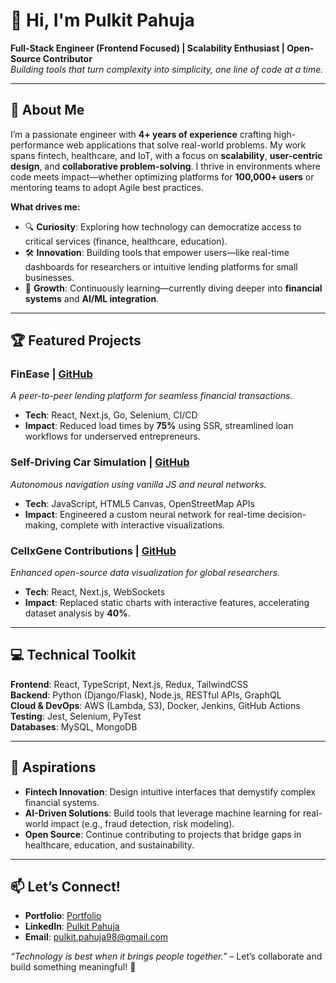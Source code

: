 # 👋 Hi, I'm Pulkit Pahuja  
**Full-Stack Engineer (Frontend Focused) | Scalability Enthusiast | Open-Source Contributor**  
*Building tools that turn complexity into simplicity, one line of code at a time.*  

---

## 🚀 **About Me**  
I’m a passionate engineer with **4+ years of experience** crafting high-performance web applications that solve real-world problems. My work spans fintech, healthcare, and IoT, with a focus on **scalability**, **user-centric design**, and **collaborative problem-solving**. I thrive in environments where code meets impact—whether optimizing platforms for **100,000+ users** or mentoring teams to adopt Agile best practices.  

**What drives me:**  
- 🔍 **Curiosity**: Exploring how technology can democratize access to critical services (finance, healthcare, education).  
- 🛠️ **Innovation**: Building tools that empower users—like real-time dashboards for researchers or intuitive lending platforms for small businesses.  
- 🌱 **Growth**: Continuously learning—currently diving deeper into **financial systems** and **AI/ML integration**.  

---

## 🏆 **Featured Projects**  

### **FinEase** | [GitHub](https://bitbucket.org/finease/frontend/src/dev/)  
*A peer-to-peer lending platform for seamless financial transactions.*  
- **Tech**: React, Next.js, Go, Selenium, CI/CD  
- **Impact**: Reduced load times by **75%** using SSR, streamlined loan workflows for underserved entrepreneurs.  

### **Self-Driving Car Simulation** | [GitHub](https://github.com/pulkitpahuja/self-driving-js)  
*Autonomous navigation using vanilla JS and neural networks.*  
- **Tech**: JavaScript, HTML5 Canvas, OpenStreetMap APIs  
- **Impact**: Engineered a custom neural network for real-time decision-making, complete with interactive visualizations.  

### **CellxGene Contributions** | [GitHub](https://github.com/chanzuckerberg/cellxgene)  
*Enhanced open-source data visualization for global researchers.*  
- **Tech**: React, Next.js, WebSockets  
- **Impact**: Replaced static charts with interactive features, accelerating dataset analysis by **40%**.  

---

## 💻 **Technical Toolkit**  
**Frontend**: React, TypeScript, Next.js, Redux, TailwindCSS  
**Backend**: Python (Django/Flask), Node.js, RESTful APIs, GraphQL  
**Cloud & DevOps**: AWS (Lambda, S3), Docker, Jenkins, GitHub Actions  
**Testing**: Jest, Selenium, PyTest  
**Databases**: MySQL, MongoDB  

---

## 🌟 **Aspirations**  
- **Fintech Innovation**: Design intuitive interfaces that demystify complex financial systems.  
- **AI-Driven Solutions**: Build tools that leverage machine learning for real-world impact (e.g., fraud detection, risk modeling).  
- **Open Source**: Continue contributing to projects that bridge gaps in healthcare, education, and sustainability.  

---

## 📫 **Let’s Connect!**  
- **Portfolio**: [Portfolio](https://pulkitpahuja.github.io/)  
- **LinkedIn**: [Pulkit Pahuja](https://linkedin.com/in/pulkit-pahuja-software-engineer)  
- **Email**: pulkit.pahuja98@gmail.com  

*“Technology is best when it brings people together.”* – Let’s collaborate and build something meaningful! 🚀  
